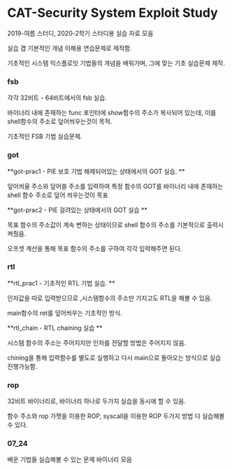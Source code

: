 # CAT-Security System Exploit Study 
2019-여름 스터디, 2020-2학기 스터디용 실습 자료 모음

실습 겸 기본적인 개념 이해용 연습문제로 제작함. 

기초적인 시스템 익스플로잇 기법들의 개념을 배워가며, 그에 맞는 기초 실습문제 제작.

### fsb 

각각 32비트 - 64비트에서의 fsb 실습. 

바이너리 내에 존재하는 func 포인터에 show함수의 주소가 복사되어 있는데, 이를 shell함수의 주소로 덮어씌우는것이 목적. 

기초적인 FSB 기법 실습문제.  

### got

**got-prac1 - PIE 보호 기법 해제되어있는 상태에서의 GOT 실습. **

덮어씌울 주소와 덮어쓸 주소를 입력하여 특정 함수의 GOT를 바이너리 내에 존재하는 shell 함수 주소로 덮어 씌우는것이 목표

**got-prac2 - PIE 걸려있는 상태에서의 GOT 실습 **

목표 함수의 주소값이 계속 변하는 상태이므로 shell 함수의 주소를 기본적으로 출력시켜줬음.

오프셋 계산을 통해 목표 함수의 주소를 구하여 각각 입력해주면 된다. 

### rtl

**rtl_prac1 - 기초적인 RTL 기법 실습. **

인자값을 따로 입력받으므로 ,시스템함수의 주소만 가지고도 RTL을 해볼 수 있음. 

main함수의 ret를 덮어씌우는 기초적인 방식. 

**rtl_chain - RTL chaining 실습 **

시스템 함수의 주소는 주어지지만 인자를 전달할 방법은 주어지지 않음. 

chining을 통해 입력함수를 별도로 실행하고 다시 main으로 돌아오는 방식으로 실습 진행가능함. 

### rop

32비트 바이너리로, 바이너리 하나로 두가지 실습을 동시에 할 수 있음.

함수 주소와 rop 가젯을 이용한 ROP, syscall을 이용한 ROP 두가지 방법 다 실습해볼 수 있다. 


### 07_24

배운 기법들 실습해볼 수 있는 문제 바이너리 모음  




